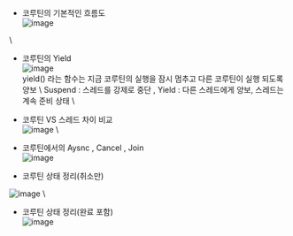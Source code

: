 - 코루틴의 기본적인 흐름도
\
  ![image](https://github.com/user-attachments/assets/e2890485-9d8a-4b83-8f29-28f454ff6fc9)


\

- 코루틴의 Yield
\
![image](https://github.com/user-attachments/assets/a00ff405-a0a7-4813-b1e8-1da516232402)
    \
yield() 라는 함수는 지금 코루틴의 실행을 잠시 멈추고 다른 코루틴이 실행
되도록 양보
\ Suspend : 스레드를 강제로 중단 , Yield : 다른 스레드에게 양보, 스레드는 계속 준비 상태
\
- 코루틴 VS 스레드 차이 비교
\
 ![image](https://github.com/user-attachments/assets/f96171c1-ecec-4b80-940a-d0432001694c)
\
- 코루틴에서의 Aysnc , Cancel , Join
\
![image](https://github.com/user-attachments/assets/e41e63b1-49cb-410e-ace3-458a8fbcb3db)


-  코루틴 상태 정리(취소만)

![image](https://github.com/user-attachments/assets/7aec37fb-8b30-4788-8d71-e6a3c68abf1f)
\
- 코루틴 상태 정리(완료 포함)
 \
![image](https://github.com/user-attachments/assets/73327a1b-5fb8-44fb-9493-089ae859255b)


